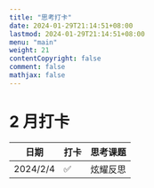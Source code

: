 ```yaml
---
title: "思考打卡"
date: 2024-01-29T21:14:51+08:00
lastmod: 2024-01-29T21:14:51+08:00
menu: "main"
weight: 21
contentCopyright: false
comment: false
mathjax: false
---
```


# 2 月打卡

| 日期 | 打卡 | 思考课题 |
| --- | --- | --- |
| 2024/2/4 | ✅ | 炫耀反思 |
